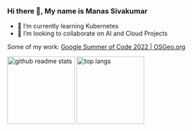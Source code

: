### Hi there 👋, My name is Manas Sivakumar

- 🌱 I’m currently learning Kubernetes
- 👯 I’m looking to collaborate on AI and Cloud Projects

Some of my work: [Google Summer of Code 2022 | OSGeo.org](https://github.com/pgRouting/pgrouting/wiki/GSoC-2022-Add-Google-OR-Tools-functionality-in-vrpRouting)

<p align="left"><a href="https://github.com/Manas23601?tab=repositories"><img src="https://github-readme-stats.vercel.app/api?username=Manas23601&theme=vue&count_private=true&show_icons=true&hide=issues" alt="github readme stats" height="156"/></a>    <a href="https://github.com/Manas23601?tab=repositories"><img src="https://github-readme-stats.anuraghazra1.vercel.app/api/top-langs/?username=Manas23601&theme=vue&layout=compact" alt="top langs" height="156"/></a></p>
